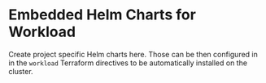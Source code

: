 # Embedded Helm Charts for Workload

Create project specific Helm charts here. Those can be then configured in in
the `workload` Terraform directives to be automatically installed on the
cluster.
